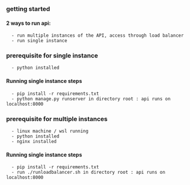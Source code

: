 ### getting started

#### 2 ways to run api:
      - run multiple instances of the API, access through load balancer 
      - run single instance
      
### prerequisite for single instance
      - python installed

#### Running single instance steps
      - pip install -r requirements.txt
      - python manage.py runserver in directory root : api runs on localhost:8000
      
### prerequisite for multiple instances
      - linux machine / wsl running
      - python installed
      - nginx installed
     
#### Running single instance steps
      - pip install -r requirements.txt
      - run ./runloadbalancer.sh in directory root : api runs on localhost:8000
